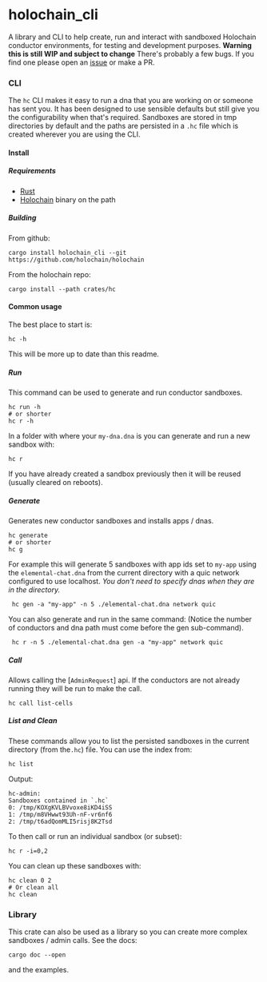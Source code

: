# holochain_cli

A library and CLI to help create, run and interact with sandboxed Holochain conductor environments,
for testing and development purposes.
**Warning this is still WIP and subject to change**
There's probably a few bugs. If you find one please open an [issue](https://github.com/holochain/holochain/issues)
or make a PR.

### CLI
The `hc` CLI makes it easy to run a dna that you are working on
or someone has sent you.
It has been designed to use sensible defaults but still give you
the configurability when that's required.
Sandboxes are stored in tmp directories by default and the paths are
persisted in a `.hc` file which is created wherever you are using
the CLI.
#### Install
##### Requirements
- [Rust](https://rustup.rs/)
- [Holochain](https://github.com/holochain/holochain) binary on the path
##### Building
From github:
```shell
cargo install holochain_cli --git https://github.com/holochain/holochain
```
From the holochain repo:
```shell
cargo install --path crates/hc
```
#### Common usage
The best place to start is:
```shell
hc -h
```
This will be more up to date than this readme.
##### Run
This command can be used to generate and run conductor sandboxes.
```shell
hc run -h
# or shorter
hc r -h
```
 In a folder with where your `my-dna.dna` is you can generate and run
 a new sandbox with:
```shell
hc r
```
If you have already created a sandbox previously then it will be reused
(usually cleared on reboots).
##### Generate
Generates new conductor sandboxes and installs apps / dnas.
```shell
hc generate
# or shorter
hc g
```
For example this will generate 5 sandboxes with app ids set to `my-app`
using the `elemental-chat.dna` from the current directory with a quic
network configured to use localhost.
_You don't need to specify dnas when they are in the directory._
```shell
 hc gen -a "my-app" -n 5 ./elemental-chat.dna network quic
```
You can also generate and run in the same command:
(Notice the number of conductors and dna path must come before the gen sub-command).
```shell
 hc r -n 5 ./elemental-chat.dna gen -a "my-app" network quic
```
##### Call
Allows calling the [`AdminRequest`] api.
If the conductors are not already running they
will be run to make the call.

```shell
hc call list-cells
```
##### List and Clean
These commands allow you to list the persisted sandboxes
in the current directory (from the`.hc`) file.
You can use the index from:
```shell
hc list
```
Output:
```shell
hc-admin:
Sandboxes contained in `.hc`
0: /tmp/KOXgKVLBVvoxe8iKD4iSS
1: /tmp/m8VHwwt93Uh-nF-vr6nf6
2: /tmp/t6adQomMLI5risj8K2Tsd
```
To then call or run an individual sandbox (or subset):

```shell
hc r -i=0,2
```
You can clean up these sandboxes with:
```shell
hc clean 0 2
# Or clean all
hc clean
```
### Library
This crate can also be used as a library so you can create more
complex sandboxes / admin calls.
See the docs:
```shell
cargo doc --open
```
and the examples.
